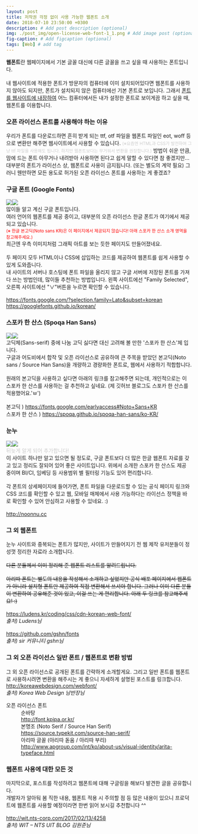 ```yaml
---
layout: post
title: 저작권 걱정 없이 사용 가능한 웹폰트 소개
date: 2018-07-10 23:50:00 +0300
description: # Add post description (optional)
img: ./post_img/open-license-web-font-1_1.png # Add image post (optional)
fig-caption: # Add figcaption (optional)
tags: [Web] # add tag
---
```


**웹폰트**란 웹페이지에서 기본 글꼴 대신에 다른 글꼴을 쓰고 싶을 때 사용하는 폰트입니다.<br/><br/>
내 웹사이트에 적용한 폰트가 방문자의 컴퓨터에 이미 설치되어있다면 웹폰트를 사용하지 않아도 되지만, 폰트가 설치되지 않은 컴퓨터에선 기본 폰트로 보입니다. 그래서 <u>폰트를 웹사이트에 내장하여</u> 어느 컴퓨터에서든 내가 설정한 폰트로 보이게끔 하고 싶을 때, 웹폰트를 이용합니다.   

### 오픈 라이선스 폰트를 사용해야 하는 이유
우리가 폰트를 다운로드하면 흔히 받게 되는 ttf, otf 파일을 웹폰트 파일인 eot, woff 등으로 변환만 해주면 웹사이트에서 사용할 수 있습니다. <small style="color:#ccc">(※요즘엔 HTML과 CSS가 발전하여 그냥 ttf 파일을 사용해도 됩니다. 하지만 웹폰트보다는 무거워서 변환을 권장합니다.)</small> 방법이 쉬운 만큼, 맘에 드는 폰트 아무거나 내려받아 사용하면 된다고 쉽게 말할 수 있다면 참 좋겠지만... 대부분의 폰트가 라이선스 상, 웹폰트로 사용이 금지됩니다. (또는 별도의 계약 필요) 그러니 웬만하면 모든 용도로 허가된 오픈 라이선스 폰트를 사용하는 게 좋겠죠?   

### 구글 폰트 (Google Fonts)
<img src="{{site.baseurl}}/assets/post_img/open-license-web-font-1_1.png" class="c2"><img src="{{site.baseurl}}/assets/post_img/open-license-web-font-1_2.png" class="c2">   
많이들 알고 계신 구글 폰트입니다.  
여러 언어의 웹폰트를 제공 중이고, 대부분의 오픈 라이선스 한글 폰트가 여기에서 제공되고 있습니다.  
<small style="color:red">(※ 한글 본고딕(Noto sans KR)은 이 페이지에서 제공되지 않습니다! 아래 스포카 한 산스 소개 영역을 참고해주세요.)</small>  
최근엔 우측 이미지처럼 그래픽 아트를 보는 듯한 페이지도 만들어졌네요.<br/>
<br/>
두 페이지 모두 HTML이나 CSS에 삽입하는 코드를 제공하여 웹폰트를 쉽게 사용할 수 있게 도와줍니다.  
내 사이트의 서버나 호스팅에 폰트 파일을 올리지 않고 구글 서버에 저장된 폰트를 가져다 쓰는 방법인데, 많이들 추천하는 방법입니다. 왼쪽 사이트에선 "Family Selected", 오른쪽 사이트에선 "∨"버튼을 누르면 확인할 수 있습니다.<br/>
<br/>
<a href="https://fonts.google.com/?selection.family=Lato&subset=korean" target="_blank">https://fonts.google.com/?selection.family=Lato&subset=korean</a>  
<a href="https://googlefonts.github.io/korean/" target="_blank">https://googlefonts.github.io/korean/</a>   

### 스포카 한 산스 (Spoqa Han Sans)
<img src="{{site.baseurl}}/assets/post_img/open-license-web-font-1_3.png" class="c2"><img src="{{site.baseurl}}/assets/post_img/open-license-web-font-1_4.png" class="c2">  
고딕체(Sans-serif) 중에 나눔 고딕 싫다면 대신 고려해 볼 만한 '스포카 한 산스'체 입니다.  
구글과 어도비에서 합작 및 오픈 라이선스로 공유하여 큰 주목을 받았던 본고딕(Noto sans / Source Han Sans)을 개량하고 경량화한 폰트로, 웹에서 사용하기 적합합니다.<br/>
<br/>
원래의 본고딕을 사용하고 싶다면 아래의 링크를 참고해주면 되는데, 개인적으로는 이 스포카 한 산스를 사용하는 걸 추천하고 싶네요. (제 깃허브 블로그도 스포카 한 산스를 적용했어요.'ㅂ')<br/>
<br/>
본고딕 ) <a href="https://fonts.google.com/earlyaccess#Noto+Sans+KR" target="_blank">https://fonts.google.com/earlyaccess#Noto+Sans+KR</a>  
스포카 한 산스 ) <a href="https://spoqa.github.io/spoqa-han-sans/ko-KR/" target="_blank">https://spoqa.github.io/spoqa-han-sans/ko-KR/</a>   

### 눈누
<img src="{{site.baseurl}}/assets/post_img/open-license-web-font-1_5.png" class="c2"><img src="{{site.baseurl}}/assets/post_img/open-license-web-font-1_6.png" class="c2">  
<span style="color:#ccc">뒤늦게 알게 되어 추가합니다!</span>   
이 사이트 하나만 알고 있으면 될 정도로, 구글 폰트보다 더 많은 한글 웹폰트 자료를 갖고 있고 정리도 잘되어 있어 좋은 사이트입니다. 위에서 소개한 스포카 한 산스도 제공 중이며 BI/CI, 임베딩 등 사용범위 별 필터링 기능도 있어 편리합니다.<br/>
<br/>
각 폰트의 상세페이지에 들어가면, 폰트 파일을 다운로드할 수 있는 공식 페이지 링크와 CSS 코드를 확인할 수 있고 웹, 모바일 매체에서 사용 가능하다는 라이선스 정책을 바로 확인할 수 있어 안심하고 사용할 수 있네요. :)<br/>
<br/>
<a href="http://noonnu.cc" target="_blank">http://noonnu.cc</a>  
  
### 그 외 웹폰트
눈누 사이트와 중복되는 폰트가 많지만, 사이트가 만들어지기 전 웹 제작 유저분들이 정성껏 정리한 자료라 소개합니다.<br/>
<br/>
~~다른 분들께서 이미 정리해 준 웹폰트 리스트를 알려드립니다.~~<br/>
<br/>
~~아리따 폰트는 별도의 내용을 작성해서 소개하고 싶었지만 공식 배포 페이지에서 웹폰트가 아니라 설치형 폰트만 제공하여 직접 변환해서 쓰셔야 합니다. 그러나 이미 다른 분들이 변환하여 공유해준 것이 있고, 이걸 쓰는 게 편리합니다. 아래 두 링크를 참고해주세요! :)~~<br/>
<br/>
<a href="https://ludens.kr/coding/css/cdn-korean-web-font/" target="_blank">https://ludens.kr/coding/css/cdn-korean-web-font/</a>   
<cite>출처) Ludens님</cite><br/>
<br/>
<a href="https://github.com/gshn/fonts" target="_blank">https://github.com/gshn/fonts</a>   
<cite>출처) sir 커뮤니티 gshn님</cite>   

### 그 외 오픈 라이선스 일반 폰트 / 웹폰트로 변환 방법
그 외 오픈 라이선스로 공개된 폰트를 간략하게 소개할게요. 그리고 일반 폰트를 웹폰트로 사용하시려면 변환을 해주시는 게 좋으니 자세하게 설명된 포스트를 링크합니다.  
<a href="http://koreawebdesign.com/webfont/" target="_blank">http://koreawebdesign.com/webfont/</a>   
<cite>출처) Korea Web Design 남반장님</cite>  
<dl>
    <dt>오픈 라이선스 폰트</dt>
    <dd>순바탕<br /><a href="http://font.kpipa.or.kr/" target="_blank">http://font.kpipa.or.kr/</a></dd>
    <dd>본명조 (Noto Serif / Source Han Serif)<br /><a href="https://source.typekit.com/source-han-serif/" target="_blank">https://source.typekit.com/source-han-serif/</a></dd>
    <dd>아리따 글꼴 (아리따 돋움 / 아리따 부리)<br /><a href="http://www.apgroup.com/int/ko/about-us/visual-identity/arita-typeface.html" target="_blank">http://www.apgroup.com/int/ko/about-us/visual-identity/arita-typeface.html</a></dd>
</dl>  

### 웹폰트 사용에 대한 모든 것
마지막으로, 포스트를 작성하려고 웹폰트에 대해 구글링을 해보다 발견한 글을 공유합니다.  
개발자가 알아둬 봄 직한 내용, 웹폰트 적용 시 주의할 점 등 많은 내용이 있으니 프로덕트에  웹폰트를 사용할 예정이라면 한번 읽어 보시길 추천합니다 ^^<br/>
<br/>
<a href="http://wit.nts-corp.com/2017/02/13/4258" target="_blank">http://wit.nts-corp.com/2017/02/13/4258</a>  
<cite>출처) WIT – NTS UIT BLOG 김원준님</cite>
